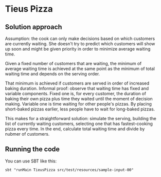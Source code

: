 # Tieus Pizza

## Solution approach

Assumption: the cook can only make decisions based on which customers are currently waiting. She doesn't try to predict
which customers will show up soon and might be given priority in order to minimize average waiting time.

Given a fixed number of customers that are waiting, the minimum of average waiting time is achieved at the same point as
the minimum of total waiting time and depends on the serving order.

That minimum is achieved if customers are served in order of increased baking duration. Informal proof: observe that
waiting time has fixed and variable components. Fixed one is, for every customer, the duration of baking their own
pizza plus time they waited until the moment of decision making. Variable one is time waiting for other people's pizzas.
By placing short-baked pizzas earlier, less people have to wait for long-baked pizzas.

This makes for a straightforward solution: simulate the serving, building the list of currently waiting customers,
selecting one that has fastest-cooking pizza every time. In the end, calculate total waiting time and divide by nubmer
of customers.

## Running the code

You can use SBT like this:

    sbt "runMain TieusPizza src/test/resources/sample-input-00"

